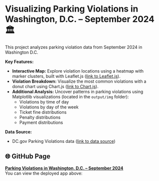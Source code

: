 # Visualizing Parking Violations in Washington, D.C. – September 2024🏛️

This project analyzes parking violation data from September 2024 in Washington D.C. 

**Key Features:**

* **Interactive Map:** Explore violation locations using a heatmap with marker clusters, built with Leaflet.js ([link to Leaflet.js](https://leafletjs.com/)). 
* **Violation Breakdown:** Visualize the most common violations with a donut chart using Chart.js ([link to Chart.js](https://www.chartjs.org/)).
* **Additional Analysis:** Uncover patterns in parking violations using Matplotlib visualizations (located in the `output/img` folder):
    * Violations by time of day
    * Violations by day of the week
    * Ticket fine distributions
    * Penalty distributions
    * Payment distributions

**Data Source:**

* DC.gov Parking Violations data ([link to data source](https://catalog.data.gov/dataset/parking-violations-issued-in-september-2024))

## 🌐 GitHub Page
[**Parking Violations in Washington, D.C. &ndash; September 2024**](https://danomearawd.github.io/project3-team4/) <br />
You can view the deployed app above:

